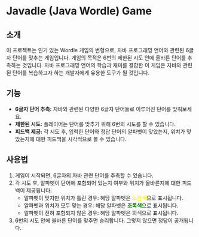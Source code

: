 # Javadle (Java Wordle) Game

## 소개
이 프로젝트는 인기 있는 Wordle 게임의 변형으로, 자바 프로그래밍 언어와 관련된 6글자 단어를 맞추는 게임입니다. 게임의 목적은 6번의 제한된 시도 안에 올바른 단어를 추측하는 것입니다. 자바 프로그래밍 언어의 학습과 재미를 결합한 이 게임은 자바와 관련된 단어를 복습하고자 하는 개발자에게 유용한 도구가 될 것입니다.

## 기능
- **6글자 단어 추측:** 자바와 관련된 다양한 6글자 단어들로 이루어진 단어를 맞춰보세요.
- **제한된 시도:** 플레이어는 단어를 맞추기 위해 6번의 시도를 할 수 있습니다.
- **피드백 제공:** 각 시도 후, 입력한 단어와 정답 단어의 알파벳이 맞았는지, 위치가 맞았는지에 대한 피드백을 시각적으로 볼 수 있습니다.

## 사용법
1. 게임이 시작되면, 6글자의 자바 관련 단어를 추측할 수 있습니다.
2. 각 시도 후, 알파벳이 단어에 포함되어 있는지 여부와 위치가 올바른지에 대한 피드백이 제공됩니다:
   - 알파벳이 맞지만 위치가 틀린 경우: 해당 알파벳은 <span style="color: yellow;">**노란색**</span>으로 표시됩니다.
   - 알파벳과 위치가 모두 맞는 경우: 해당 알파벳은 <span style="color: green;">**초록색**</span>으로 표시됩니다.
   - 알파벳이 전혀 포함되지 않은 경우: 해당 알파벳은 <span style="color: grey;">**회색**</span>으로 표시됩니다.
3. 6번의 시도 안에 올바른 단어를 맞추면 승리합니다. 그렇지 않으면 정답이 공개됩니다.
